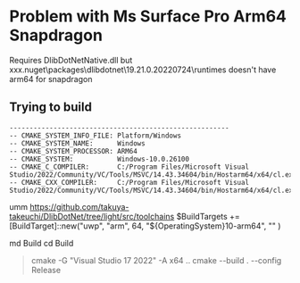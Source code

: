 # Problem with Ms Surface Pro Arm64 Snapdragon 

Requires DlibDotNetNative.dll but  xxx\.nuget\packages\dlibdotnet\19.21.0.20220724\runtimes doesn't have arm64 for snapdragon

## Trying to build

```
-------------------------------------------------------
-- CMAKE_SYSTEM_INFO_FILE: Platform/Windows
-- CMAKE_SYSTEM_NAME:      Windows
-- CMAKE_SYSTEM_PROCESSOR: ARM64
-- CMAKE_SYSTEM:           Windows-10.0.26100
-- CMAKE_C_COMPILER:       C:/Program Files/Microsoft Visual 
Studio/2022/Community/VC/Tools/MSVC/14.43.34604/bin/Hostarm64/x64/cl.exe
-- CMAKE_CXX_COMPILER:     C:/Program Files/Microsoft Visual 
Studio/2022/Community/VC/Tools/MSVC/14.43.34604/bin/Hostarm64/x64/cl.exe
```


umm https://github.com/takuya-takeuchi/DlibDotNet/tree/light/src/toolchains 
$BuildTargets += [BuildTarget]::new("uwp", "arm", 64, "${OperatingSystem}10-arm64", "" )

md Build
cd Build

> cmake -G "Visual Studio 17 2022" -A x64 ..
> cmake --build . --config Release

